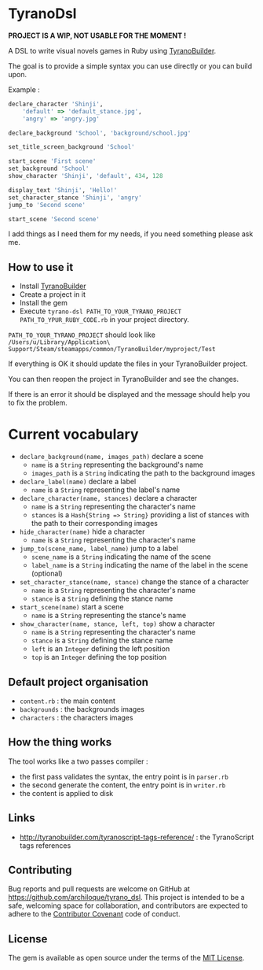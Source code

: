 # TyranoDsl

**PROJECT IS A WIP, NOT USABLE FOR THE MOMENT !**

A DSL to write visual novels games in Ruby using [TyranoBuilder](http://tyranobuilder.com).

The goal is to provide a simple syntax you can use directly or you can build upon. 

Example :

```ruby
declare_character 'Shinji', 
    'default' => 'default_stance.jpg',
    'angry' => 'angry.jpg'

declare_background 'School', 'background/school.jpg'

set_title_screen_background 'School'

start_scene 'First scene'
set_background 'School'
show_character 'Shinji', 'default', 434, 128

display_text 'Shinji', 'Hello!'
set_character_stance 'Shinji', 'angry'
jump_to 'Second scene'

start_scene 'Second scene'
```

I add things as I need them for my needs, if you need something please ask me.  


## How to use it

- Install [TyranoBuilder](http://tyranobuilder.com)
- Create a project in it
- Install the gem
- Execute `tyrano-dsl PATH_TO_YOUR_TYRANO_PROJECT PATH_TO_YPUR_RUBY_CODE.rb` in your project directory.

`PATH_TO_YOUR_TYRANO_PROJECT` should look like `/Users/u/Library/Application\ Support/Steam/steamapps/common/TyranoBuilder/myproject/Test`

If everything is OK it should update the files in your TyranoBuilder project.

You can then reopen the project in TyranoBuilder and see the changes.

If there is an error it should be displayed and the message should help you to fix the problem.

# Current vocabulary

- `declare_background(name, images_path)` declare a scene 
  - `name` is a `String` representing the background's name
  - `images_path` is a `String` indicating the path to the background images
- `declare_label(name)` declare a label 
  - `name` is a `String` representing the label's name
- `declare_character(name, stances)` declare a character
  - `name` is a `String` representing the character's name
  - `stances` is a `Hash{String => String}` providing a list of stances with the path to their corresponding images
- `hide_character(name)` hide a character
  - `name` is a `String` representing the character's name
- `jump_to(scene_name, label_name)` jump to a label
  - `scene_name` is a `String` indicating the name of the scene
  - `label_name` is a `String` indicating the name of the label in the scene (optional)
- `set_character_stance(name, stance)` change the stance of a character
  - `name` is a `String` representing the character's name
  - `stance` is a `String` defining the stance name
- `start_scene(name)` start a scene 
  - `name` is a `String` representing the stance's name
- `show_character(name, stance, left, top)` show a character
  - `name` is a `String` representing the character's name
  - `stance` is a `String` defining the stance name
  - `left` is an `Integer` defining the left position
  - `top` is an `Integer` defining the top position

## Default project organisation

- `content.rb` : the main content
- `backgrounds` : the backgrounds images
- `characters` : the characters images

## How the thing works

The tool works like a two passes compiler :
- the first pass validates the syntax, the entry point is in `parser.rb`
- the second generate the content, the entry point is in `writer.rb`
- the content is applied to disk

## Links

- http://tyranobuilder.com/tyranoscript-tags-reference/ : the TyranoScript tags references

## Contributing

Bug reports and pull requests are welcome on GitHub at https://github.com/archiloque/tyrano_dsl.
This project is intended to be a safe, welcoming space for collaboration, and contributors are expected to adhere to the [Contributor Covenant](http://contributor-covenant.org) code of conduct.


## License

The gem is available as open source under the terms of the [MIT License](http://opensource.org/licenses/MIT).

